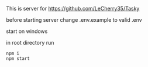 This is server for 
https://github.com/LeCherry35/Tasky

before starting server change .env.example to valid .env

start on windows

in root directory run

```
npm i
npm start
```

